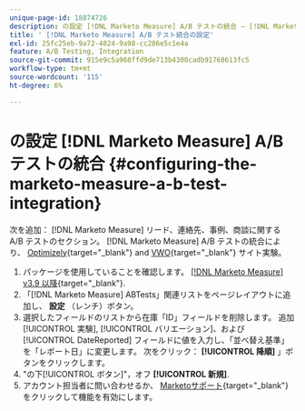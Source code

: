 ```yaml
---
unique-page-id: 18874726
description: の設定 [!DNL Marketo Measure] A/B テストの統合 — [!DNL Marketo Measure]
title: ' [!DNL Marketo Measure] A/B テスト統合の設定'
exl-id: 25fc25eb-9a72-4824-9a98-cc286e5c1e4a
feature: A/B Testing, Integration
source-git-commit: 915e9c5a968ffd9de713b4308cadb91768613fc5
workflow-type: tm+mt
source-wordcount: '115'
ht-degree: 6%

---
```


# の設定 [!DNL Marketo Measure] A/B テストの統合 {#configuring-the-marketo-measure-a-b-test-integration}

次を追加： [!DNL Marketo Measure] リード、連絡先、事例、商談に関する A/B テストのセクション。 [!DNL Marketo Measure] A/B テストの統合により、 [Optimizely](https://www.optimizely.com/){target="_blank"} and [VWO](https://vwo.com/){target="_blank"} サイト実験。

1. パッケージを使用していることを確認します。 [[!DNL Marketo Measure] v3.9 以降](https://appexchange.salesforce.com/appxListingDetail?listingId=a0N3000000B3KLuEAN){target="_blank"}.
1. 「[!DNL Marketo Measure] ABTests」関連リストをページレイアウトに追加し、 **設定** （レンチ）ボタン。
1. 選択したフィールドのリストから在庫「ID」フィールドを削除します。 追加 [!UICONTROL 実験], [!UICONTROL バリエーション]、および [!UICONTROL DateReported] フィールドに値を入力し、「並べ替え基準」を「レポート日」に変更します。 次をクリック： **[!UICONTROL 降順]** 」ボタンをクリックします。
1. &quot;の下[!UICONTROL ボタン]&quot;，オフ **[!UICONTROL 新規]**.
1. アカウント担当者に問い合わせるか、 [Marketoサポート](https://nation.marketo.com/t5/support/ct-p/Support){target="_blank"} をクリックして機能を有効にします。
